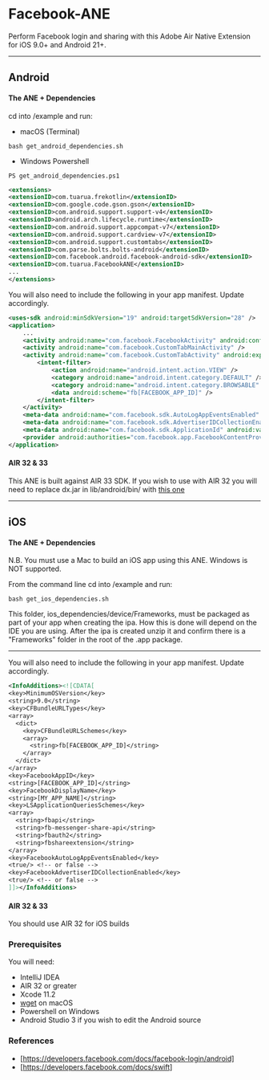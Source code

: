 # Facebook-ANE

Perform Facebook login and sharing with this Adobe Air Native Extension for iOS 9.0+ and Android 21+.   

-------------

## Android

#### The ANE + Dependencies

cd into /example and run:
- macOS (Terminal)
```shell
bash get_android_dependencies.sh
```
- Windows Powershell
```shell
PS get_android_dependencies.ps1
```

```xml
<extensions>
<extensionID>com.tuarua.frekotlin</extensionID>
<extensionID>com.google.code.gson.gson</extensionID>
<extensionID>com.android.support.support-v4</extensionID>
<extensionID>android.arch.lifecycle.runtime</extensionID>
<extensionID>com.android.support.appcompat-v7</extensionID>
<extensionID>com.android.support.cardview-v7</extensionID>
<extensionID>com.android.support.customtabs</extensionID>
<extensionID>com.parse.bolts.bolts-android</extensionID>
<extensionID>com.facebook.android.facebook-android-sdk</extensionID>
<extensionID>com.tuarua.FacebookANE</extensionID>
...
</extensions>
```

You will also need to include the following in your app manifest. Update accordingly.

```xml
<uses-sdk android:minSdkVersion="19" android:targetSdkVersion="28" />
<application>
    ...
    <activity android:name="com.facebook.FacebookActivity" android:configChanges="keyboard|keyboardHidden|screenLayout|screenSize|orientation" android:theme="@android:style/Theme.Translucent.NoTitleBar" android:label="@string/app_name" />
    <activity android:name="com.facebook.CustomTabMainActivity" />
    <activity android:name="com.facebook.CustomTabActivity" android:exported="true" >
        <intent-filter>
            <action android:name="android.intent.action.VIEW" />
            <category android:name="android.intent.category.DEFAULT" />
            <category android:name="android.intent.category.BROWSABLE" />
            <data android:scheme="fb[FACEBOOK_APP_ID]" />
        </intent-filter>
    </activity>
    <meta-data android:name="com.facebook.sdk.AutoLogAppEventsEnabled" android:value="true"/>
    <meta-data android:name="com.facebook.sdk.AdvertiserIDCollectionEnabled" android:value="false"/>
    <meta-data android:name="com.facebook.sdk.ApplicationId" android:value="\ [FACEBOOK_APP_ID]"/>
    <provider android:authorities="com.facebook.app.FacebookContentProvider[FACEBOOK_APP_ID]" android:name="com.facebook.FacebookContentProvider" android:exported="true" />
</application>
```

#### AIR 32 & 33
This ANE is built against AIR 33 SDK. If you wish to use with AIR 32 you will need to replace dx.jar in lib/android/bin/ with [this one](https://github.com/tuarua/Android-ANE-Dependencies/blob/master/AIR32_patch/lib/android/bin/dx.jar?raw=true)

-------------

## iOS

#### The ANE + Dependencies

N.B. You must use a Mac to build an iOS app using this ANE. Windows is NOT supported.

From the command line cd into /example and run:

```shell
bash get_ios_dependencies.sh
```

This folder, ios_dependencies/device/Frameworks, must be packaged as part of your app when creating the ipa. How this is done will depend on the IDE you are using.
After the ipa is created unzip it and confirm there is a "Frameworks" folder in the root of the .app package.   

-------------

You will also need to include the following in your app manifest. Update accordingly.
```xml
<InfoAdditions><![CDATA[            
<key>MinimumOSVersion</key>
<string>9.0</string>
<key>CFBundleURLTypes</key>
<array>
  <dict>
    <key>CFBundleURLSchemes</key>
    <array>
      <string>fb[FACEBOOK_APP_ID]</string>
    </array>
  </dict>
</array>
<key>FacebookAppID</key>
<string>[FACEBOOK_APP_ID]</string>
<key>FacebookDisplayName</key>
<string>[MY_APP_NAME]</string>
<key>LSApplicationQueriesSchemes</key>
<array>
  <string>fbapi</string>
  <string>fb-messenger-share-api</string>
  <string>fbauth2</string>
  <string>fbshareextension</string>
</array>
<key>FacebookAutoLogAppEventsEnabled</key>
<true/> <!-- or false -->
<key>FacebookAdvertiserIDCollectionEnabled</key>
<true/> <!-- or false -->
]]></InfoAdditions>
```

#### AIR 32 & 33
You should use AIR 32 for iOS builds

### Prerequisites

You will need:

- IntelliJ IDEA
- AIR 32 or greater
- Xcode 11.2
- [wget](http://rudix.org/packages/wget.html) on macOS
- Powershell on Windows
- Android Studio 3 if you wish to edit the Android source

### References
* [https://developers.facebook.com/docs/facebook-login/android]
* [https://developers.facebook.com/docs/swift] 
